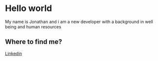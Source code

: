 # Hello world #

My name is Jonathan and i am a new developer with a background in well being and human resources


## Where to find me? ##

[Linkedin](https://www.linkedin.com/in/jonathan-cohen-b105112b)
